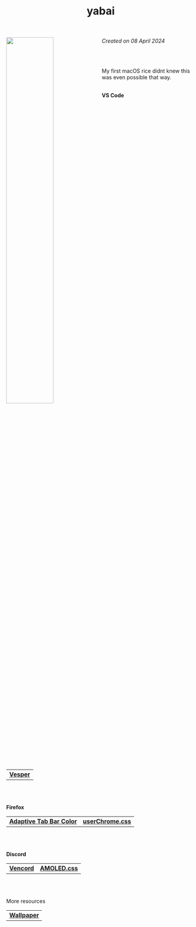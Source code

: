 <h1 align="center"> yabai <br><br> </h1>
<img width="50%" align="left" src="./showcase.png">

<h6><i>Created on 08 April 2024</i></h6><br>
<p>
  My first macOS rice didnt knew this was even possible that way.
  
  <br>
  <br>

  **VS Code**

  <table><tr><td>
        <a href="https://marketplace.visualstudio.com/items?itemName=raunofreiberg.vesper"> <b>Vesper</b> </a>
  </td></tr></table>

  <br>
  <br>

  **Firefox**

  <table>
    <tr>
      <td>
        <a href="https://addons.mozilla.org/en-US/firefox/addon/adaptive-tab-bar-colour/"> <b>Adaptive Tab Bar Color</b> </a>
      </td>
      <td>
        <a href="https://github.com/0PandaDEV/dotfiles/tree/main/MacOS/yabai/userChrome.css"> <b>userChrome.css</b> </a>
      </td>
    </tr>
  </table>

  <br>
  <br>

  **Discord**

  <table>
    <tr>
      <td>
        <a href="https://vencord.dev"> <b>Vencord</b> </a>
      </td>
      <td>
        <a href="https://gist.githubusercontent.com/0PandaDEV/d70f9e9f870497d4ad2bcdc2d7f1a4fb/raw/b09c7ee9726c99485cee367187b5008608cea67e/AMOLED.theme.css"> <b>AMOLED.css</b> </a>
      </td>
    </tr>
  </table>

  <br>
  <br>

  More resources

  <table><tr><td>
        <a href="https://twitter.com/javilopen/status/1765784258335895685"> <b>Wallpaper</b> </a>
  </td></tr></table>
</p>
